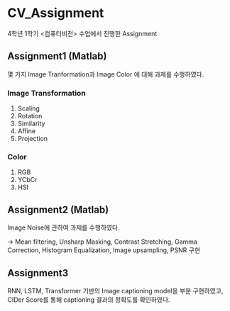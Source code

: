 # CV_Assignment
4학년 1학기 <컴퓨터비전> 수업에서 진행한 Assignment

## Assignment1 (Matlab)
몇 가지 Image Tranformation과 Image Color 에 대해 과제를 수행하였다.
### Image Transformation
1. Scaling
2. Rotation
3. Similarity
4. Affine
5. Projection
### Color
1. RGB
2. YCbCr
3. HSI

## Assignment2 (Matlab)
Image Noise에 관하여 과제를 수행하였다.

-> Mean filtering, Unsharp Masking, Contrast Stretching, Gamma Correction, Histogram Equalization, Image upsampling, PSNR 구현

## Assignment3
RNN, LSTM, Transformer 기반의 Image captioning model을 부분 구현하였고, CIDer Score를 통해 captioning 결과의 정확도를 확인하였다. 

